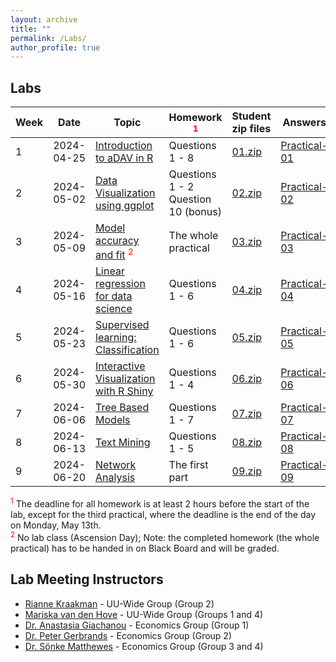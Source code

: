 ```yaml
---
layout: archive
title: ""
permalink: /Labs/
author_profile: true
---
```


## Labs

| Week | Date       | Topic                                                            | Homework <span style="color:red;"><sup>1</sup></span>      | Student zip files      | Answers              |
|------|------------|------------------------------------------------------------------|----------------|------------------------|----------------------|
| 1    | 2024-04-25 | [Introduction to aDAV in R](https://tshahedi.github.io/adav-course/files/r_introduction_updated.html)  | Questions 1 - 8 | [01.zip](https://tshahedi.github.io/adav-course/files/01_R_intro_students_2024.zip)  | [Practical-01](https://tshahedi.github.io/adav-course/files/r_introduction_answers.html)     |
| 2    | 2024-05-02 | [Data Visualization using ggplot](https://tshahedi.github.io/adav-course/files/R_vis_pract.html)       | Questions 1 - 2 <br> Question 10 (bonus)  | [02.zip](https://tshahedi.github.io/adav-course/files/02_R_visualization_students.zip)  | [Practical-02](https://tshahedi.github.io/adav-course/files/R_vis_pract_answers.html)     |
| 3    | 2024-05-09 | [Model accuracy and fit](https://tshahedi.github.io/adav-course/files/R_model_accuracy.html) <span style="color:red;"><sup>2</sup></span>           | The whole practical | [03.zip](https://tshahedi.github.io/adav-course/files/03_R_model_accuracy_student.zip)  | [Practical-03](https://tshahedi.github.io/adav-course/files/R_model_accuracy_answers.html)     |
| 4    | 2024-05-16 | [Linear regression for data science](https://tshahedi.github.io/adav-course/files/R_regression_ds_stu.html) | Questions 1 - 6 | [04.zip](https://tshahedi.github.io/adav-course/files/04_R_regression_ds_student.zip)  | [Practical-04](https://tshahedi.github.io/adav-course/files/R_regression_ds_answers.html)     |
| 5    | 2024-05-23 | [Supervised learning: Classification](https://tshahedi.github.io/adav-course/files/R_classification.html) | Questions 1 - 6 | [05.zip](https://tshahedi.github.io/adav-course/files/05_R_classification_student_2024.zip)  | [Practical-05](https://tshahedi.github.io/adav-course/files/R_classification_answers.html)     |
| 6    | 2024-05-30 | [Interactive Visualization with R Shiny](https://tshahedi.github.io/adav-course/files/R_shiny.html)    | Questions 1 - 4 | [06.zip](https://tshahedi.github.io/adav-course/files/06_R_shiny_student.zip)  | [Practical-06](https://tshahedi.github.io/adav-course/files/R_shiny_answers.html)     |
| 7    | 2024-06-06 | [Tree Based Models](https://tshahedi.github.io/adav-course/files/R_tree_models.html)                   | Questions 1 - 7 | [07.zip](https://tshahedi.github.io/adav-course/files/07_R_treemodels_student_2024.zip)  | [Practical-07](https://tshahedi.github.io/adav-course/files/R_tree_models_answers.html)     |
| 8    | 2024-06-13 | [Text Mining](https://tshahedi.github.io/adav-course/files/R_text_mining.html)                         | Questions 1 - 5 | [08.zip](https://tshahedi.github.io/adav-course/files/08_R_textmining_student.zip)  | [Practical-08](https://tshahedi.github.io/adav-course/files/R_text_mining_answers.html)     |
| 9    | 2024-06-20 | [Network Analysis](https://tshahedi.github.io/adav-course/files/R_network_analysis_stu.html)           | The first part | [09.zip](https://tshahedi.github.io/adav-course/files/09_R_network_analysis_student.zip)  | [Practical-09](https://tshahedi.github.io/adav-course/files/)     |

<div class="footnote">
  <span style="color: red;"><sup>1</sup></span> The deadline for all homework is at least 2 hours before the start of the lab, except for the third practical, where the deadline is the end of the day on Monday, May 13th.
</div>

<div class="footnote">
  <span style="color: red;"><sup>2</sup></span> No lab class (Ascension Day); Note: the completed homework (the whole practical) has to be handed in on Black Board and will be graded.
</div>

## Lab Meeting Instructors
- [Rianne Kraakman](https://www.uu.nl/staff/AMKraakman) - UU-Wide Group (Group 2)
- [Mariska van den Hove](https://www.uu.nl/medewerkers/MvandenHove) - UU-Wide Group (Groups 1 and 4)
- [Dr. Anastasia Giachanou](https://www.uu.nl/staff/AGiachanou) - Economics Group (Group 1)
- [Dr. Peter Gerbrands](https://www.uu.nl/staff/PGerbrands) - Economics Group (Group 2)
- [Dr. Sönke Matthewes](https://www.uu.nl/staff/SHMatthewes) - Economics Group (Group 3 and 4)
